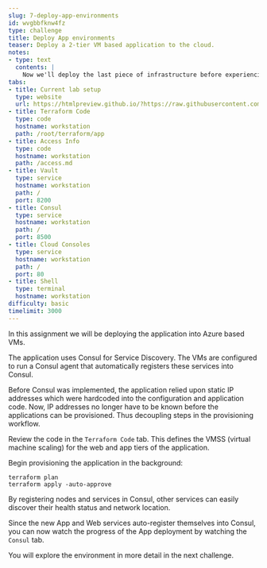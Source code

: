 ```yaml
---
slug: 7-deploy-app-environments
id: wvgbbfknw4fz
type: challenge
title: Deploy App environments
teaser: Deploy a 2-tier VM based application to the cloud.
notes:
- type: text
  contents: |
    Now we'll deploy the last piece of infrastructure before experiencing the magic of Network Infrastructure Automation w/ Consul Terraform Sync.
tabs:
- title: Current lab setup
  type: website
  url: https://htmlpreview.github.io/?https://raw.githubusercontent.com/hashicorp/field-workshops-consul/master/instruqt-tracks/network-infrastructure-automation/assets/images/7.NIA-Workshop-App_Deploy.html
- title: Terraform Code
  type: code
  hostname: workstation
  path: /root/terraform/app
- title: Access Info
  type: code
  hostname: workstation
  path: /access.md
- title: Vault
  type: service
  hostname: workstation
  path: /
  port: 8200
- title: Consul
  type: service
  hostname: workstation
  path: /
  port: 8500
- title: Cloud Consoles
  type: service
  hostname: workstation
  path: /
  port: 80
- title: Shell
  type: terminal
  hostname: workstation
difficulty: basic
timelimit: 3000
---
```

In this assignment we will be deploying the application into Azure based VMs.

The application uses Consul for Service Discovery. The VMs are configured to run a Consul agent that automatically registers these services into Consul.

Before Consul was implemented, the application relied upon static IP addresses which were hardcoded into the configuration and application code. Now, IP addresses no longer have to be known before the applications can be provisioned. Thus decoupling steps in the provisioning workflow.

Review the code in the `Terraform Code` tab. This defines the VMSS (virtual machine scaling) for the web and app tiers of the application.

Begin provisioning the application in the background:

```
terraform plan
terraform apply -auto-approve
```

By registering nodes and services in Consul, other services can easily discover their health status and network location.

Since the new App and Web services auto-register themselves into Consul, you can now watch the progress of the App deployment by watching the `Consul` tab.

You will explore the environment in more detail in the next challenge.